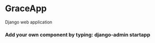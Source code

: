 # GraceApp
Django web application

### Add your own component by typing: django-admin startapp <name of component>
